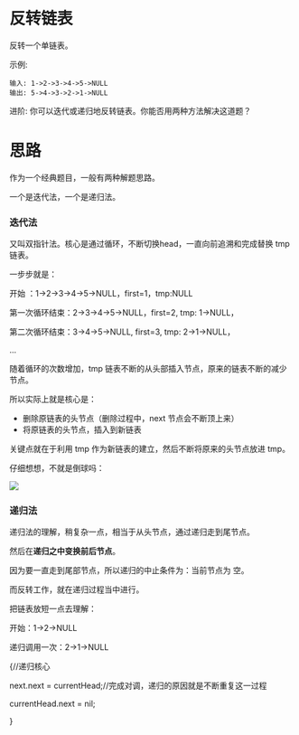 # 反转链表 

反转一个单链表。

示例:

```
输入: 1->2->3->4->5->NULL
输出: 5->4->3->2->1->NULL
```

进阶:
你可以迭代或递归地反转链表。你能否用两种方法解决这道题？



# 思路

作为一个经典题目，一般有两种解题思路。

一个是迭代法，一个是递归法。

### 迭代法

又叫双指针法。核心是通过循环，不断切换head，一直向前追溯和完成替换 tmp 链表。

一步步就是：

开始 ：1->2->3->4->5->NULL，first=1，tmp:NULL

第一次循环结束：2->3->4->5->NULL，first=2,  tmp: 1->NULL，

第二次循环结束：3->4->5->NULL, first=3, tmp: 2->1->NULL，

...

随着循环的次数增加，tmp 链表不断的从头部插入节点，原来的链表不断的减少节点。

所以实际上就是核心是：

- 删除原链表的头节点（删除过程中，next 节点会不断顶上来）
- 将原链表的头节点，插入到新链表

关键点就在于利用 tmp 作为新链表的建立，然后不断将原来的头节点放进 tmp。

仔细想想，不就是倒球吗：

<img src="https://zenon-1255868537.cos.ap-guangzhou.myqcloud.com/blogPicture/20210221183108.jpg?imageMogr2/thumbnail/!50p"  />

### 递归法

递归法的理解，稍复杂一点，相当于从头节点，通过递归走到尾节点。

然后在**递归之中变换前后节点**。

因为要一直走到尾部节点，所以递归的中止条件为：当前节点为 空。

而反转工作，就在递归过程当中进行。

把链表放短一点去理解：

开始：1->2->NULL

递归调用一次：2->1->NULL

 

{//递归核心

next.next = currentHead;//完成对调，递归的原因就是不断重复这一过程

currentHead.next = nil;

}